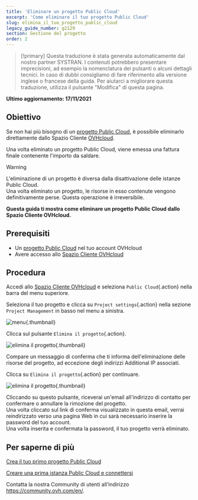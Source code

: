 ```yaml
---
title: 'Eliminare un progetto Public Cloud'
excerpt: 'Come eliminare il tuo progetto Public Cloud'
slug: elimina_il_tuo_progetto_public_cloud
legacy_guide_number: g2129
section: Gestione del progetto
order: 2
---
```


> [!primary]
> Questa traduzione è stata generata automaticamente dal nostro partner SYSTRAN. I contenuti potrebbero presentare imprecisioni, ad esempio la nomenclatura dei pulsanti o alcuni dettagli tecnici. In caso di dubbi consigliamo di fare riferimento alla versione inglese o francese della guida. Per aiutarci a migliorare questa traduzione, utilizza il pulsante "Modifica" di questa pagina.
>

**Ultimo aggiornamento: 17/11/2021**

## Obiettivo

Se non hai più bisogno di un [progetto Public Cloud](https://www.ovhcloud.com/it/public-cloud/), è possibile eliminarlo direttamente dallo Spazio Cliente [OVHcloud](https://www.ovh.com/auth/?action=gotomanager&from=https://www.ovh.it/&ovhSubsidiary=it).

Una volta eliminato un progetto Public Cloud, viene emessa una fattura finale contenente l'importo da saldare.

> [!warning]
>
L'eliminazione di un progetto è diversa dalla disattivazione delle istanze Public Cloud.<br>
Una volta eliminato un progetto, le risorse in esso contenute vengono definitivamente perse. Questa operazione è irreversibile.
>

**Questa guida ti mostra come eliminare un progetto Public Cloud dallo Spazio Cliente OVHcloud.**

## Prerequisiti

- Un [progetto Public Cloud](https://www.ovhcloud.com/it/public-cloud/) nel tuo account OVHcloud
- Avere accesso allo [Spazio Cliente OVHcloud](https://www.ovh.com/auth/?action=gotomanager&from=https://www.ovh.it/&ovhSubsidiary=it)

## Procedura

Accedi allo [Spazio Cliente OVHcloud](https://www.ovh.com/auth/?action=gotomanager&from=https://www.ovh.it/&ovhSubsidiary=it) e seleziona `Public Cloud`{.action} nella barra del menu superiore.

Seleziona il tuo progetto e clicca su `Project settings`{.action} nella sezione `Project Management` in basso nel menu a sinistra.

![menu](images/deleteproject.png){.thumbnail}

Clicca sul pulsante `Elimina il progetto`{.action}.

![elimina il progetto](images/deleteproject1.png){.thumbnail}

Compare un messaggio di conferma che ti informa dell'eliminazione delle risorse del progetto, ad eccezione degli indirizzi Additional IP associati. 

Clicca su `Elimina il progetto`{.action} per continuare. 

![elimina il progetto](images/deleteproject2.png){.thumbnail}

Cliccando su questo pulsante, riceverai un'email all'indirizzo di contatto per confermare o annullare la rimozione del progetto.<br>
Una volta cliccato sul link di conferma visualizzato in questa email, verrai reindirizzato verso una pagina Web in cui sarà necessario inserire la password del tuo account.<br>
Una volta inserita e confermata la password, il tuo progetto verrà eliminato.

## Per saperne di più

[Crea il tuo primo progetto Public Cloud](https://docs.ovh.com/it/public-cloud/crea_il_primo_progetto_public_cloud/)

[Creare una prima istanza Public Cloud e connettersi](https://docs.ovh.com/it/public-cloud/primi-passi-public-cloud/)

Contatta la nostra Community di utenti all’indirizzo <https://community.ovh.com/en/>.

